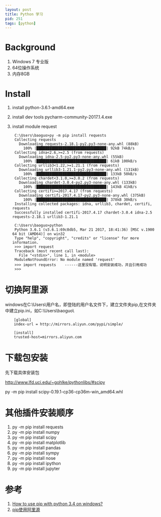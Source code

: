 ```yaml
---
layout: post
title: Python 学习
pid: 251
tags: [python]
---
```


# Background

1. Windows 7 专业版
2. 64位操作系统
3. 内存8GB

# Install

1. install python-3.6.1-amd64.exe
2. install dev tools pycharm-community-2017.1.4.exe
3. install module request

        C:\Users\baoguo>py -m pip install requests
        Collecting requests
          Downloading requests-2.18.1-py2.py3-none-any.whl (88kB)
            100% |████████████████████████████████| 92kB 74kB/s
        Collecting idna<2.6,>=2.5 (from requests)
          Downloading idna-2.5-py2.py3-none-any.whl (55kB)
            100% |████████████████████████████████| 61kB 100kB/s
        Collecting urllib3<1.22,>=1.21.1 (from requests)
          Downloading urllib3-1.21.1-py2.py3-none-any.whl (131kB)
            100% |████████████████████████████████| 133kB 50kB/s
        Collecting chardet<3.1.0,>=3.0.2 (from requests)
          Downloading chardet-3.0.4-py2.py3-none-any.whl (133kB)
            100% |████████████████████████████████| 143kB 41kB/s
        Collecting certifi>=2017.4.17 (from requests)
          Downloading certifi-2017.4.17-py2.py3-none-any.whl (375kB)
            100% |████████████████████████████████| 378kB 30kB/s
        Installing collected packages: idna, urllib3, chardet, certifi, requests
        Successfully installed certifi-2017.4.17 chardet-3.0.4 idna-2.5 requests-2.18.1 urllib3-1.21.1

        C:\Users\baoguo>python
        Python 3.6.1 (v3.6.1:69c0db5, Mar 21 2017, 18:41:36) [MSC v.1900 64 bit (AMD64)] on win32
        Type "help", "copyright", "credits" or "license" for more information.
        >>> import request
        Traceback (most recent call last):
          File "<stdin>", line 1, in <module>
        ModuleNotFoundError: No module named 'request'
        >>> import requests    ------这里没有错，说明安装成功，并且引用成功
        >>>

# 切换阿里源

windows在C:\Users\用户名，即登陆的用户名文件下，建立文件夹pip,在文件夹中建立pip.ini，如C:\Users\baoguo\


        [global]
        index-url = http://mirrors.aliyun.com/pypi/simple/

        [install]
        trusted-host=mirrors.aliyun.com

# 下载包安装

先下载具体安装包

http://www.lfd.uci.edu/~gohlke/pythonlibs/#scipy

py -m pip install scipy-0.19.1-cp36-cp36m-win_amd64.whl


# 其他插件安装顺序

1. py -m pip install requests
2. py -m pip install numpy
3. py -m pip install scipy 
4. py -m pip install matplotlib
5. py -m pip install pandas 
6. py -m pip install sympy 
7. py -m pip install nose
8. py -m pip install ipython 
9. py -m pip install jupyter


# 参考
1. [How to use pip with python 3.4 on windows?](https://stackoverflow.com/questions/24285508/how-to-use-pip-with-python-3-4-on-windows)
2. [pip使用阿里源](http://www.chongchonggou.com/g_888418452.html)
